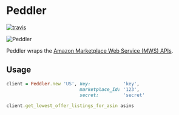 # Peddler

[![travis][status]][travis]

![Peddler][mussels]

Peddler wraps the [Amazon Marketplace Web Service (MWS) APIs][mws].

## Usage

```ruby
client = Peddler.new 'US', key:            'key',
                           marketplace_id: '123',
                           secret:         'secret'

client.get_lowest_offer_listings_for_asin asins
```

[status]: https://secure.travis-ci.org/hakanensari/peddler.png
[travis]: http://travis-ci.org/hakanensari/peddler
[mussels]: http://f.cl.ly/items/0W3V0A1Z110Q0x461b3H/mussels.jpeg
[mws]: https://developer.amazonservices.com/gp/mws/docs.html
